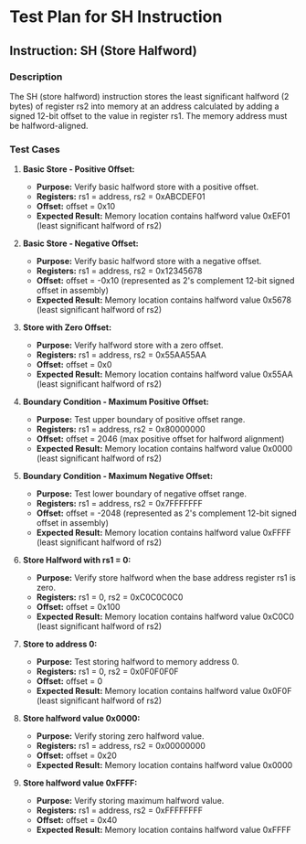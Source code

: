 # Test Plan for SH Instruction

## Instruction: SH (Store Halfword)

### Description
The SH (store halfword) instruction stores the least significant halfword (2 bytes) of register rs2 into memory at an address calculated by adding a signed 12-bit offset to the value in register rs1. The memory address must be halfword-aligned.

### Test Cases

1.  **Basic Store - Positive Offset:**
    -   **Purpose:** Verify basic halfword store with a positive offset.
    -   **Registers:** rs1 = address, rs2 = 0xABCDEF01
    -   **Offset:** offset = 0x10
    -   **Expected Result:** Memory location contains halfword value 0xEF01 (least significant halfword of rs2)

2.  **Basic Store - Negative Offset:**
    -   **Purpose:** Verify basic halfword store with a negative offset.
    -   **Registers:** rs1 = address, rs2 = 0x12345678
    -   **Offset:** offset = -0x10 (represented as 2's complement 12-bit signed offset in assembly)
    -   **Expected Result:** Memory location contains halfword value 0x5678 (least significant halfword of rs2)

3.  **Store with Zero Offset:**
    -   **Purpose:** Verify halfword store with a zero offset.
    -   **Registers:** rs1 = address, rs2 = 0x55AA55AA
    -   **Offset:** offset = 0x0
    -   **Expected Result:** Memory location contains halfword value 0x55AA (least significant halfword of rs2)

4.  **Boundary Condition - Maximum Positive Offset:**
    -   **Purpose:** Test upper boundary of positive offset range.
    -   **Registers:** rs1 = address, rs2 = 0x80000000
    -   **Offset:** offset = 2046 (max positive offset for halfword alignment)
    -   **Expected Result:** Memory location contains halfword value 0x0000 (least significant halfword of rs2)

5.  **Boundary Condition - Maximum Negative Offset:**
    -   **Purpose:** Test lower boundary of negative offset range.
    -   **Registers:** rs1 = address, rs2 = 0x7FFFFFFF
    -   **Offset:** offset = -2048 (represented as 2's complement 12-bit signed offset in assembly)
    -   **Expected Result:** Memory location contains halfword value 0xFFFF (least significant halfword of rs2)

6.  **Store Halfword with rs1 = 0:**
    -   **Purpose:** Verify store halfword when the base address register rs1 is zero.
    -   **Registers:** rs1 = 0, rs2 = 0xC0C0C0C0
    -   **Offset:** offset = 0x100
    -   **Expected Result:** Memory location contains halfword value 0xC0C0 (least significant halfword of rs2)

7.  **Store to address 0:**
    -   **Purpose:** Test storing halfword to memory address 0.
    -   **Registers:** rs1 = 0, rs2 = 0x0F0F0F0F
    -   **Offset:** offset = 0
    -   **Expected Result:** Memory location contains halfword value 0x0F0F (least significant halfword of rs2)

8.  **Store halfword value 0x0000:**
    -   **Purpose:** Verify storing zero halfword value.
    -   **Registers:** rs1 = address, rs2 = 0x00000000
    -   **Offset:** offset = 0x20
    -   **Expected Result:** Memory location contains halfword value 0x0000

9.  **Store halfword value 0xFFFF:**
    -   **Purpose:** Verify storing maximum halfword value.
    -   **Registers:** rs1 = address, rs2 = 0xFFFFFFFF
    -   **Offset:** offset = 0x40
    -   **Expected Result:** Memory location contains halfword value 0xFFFF
